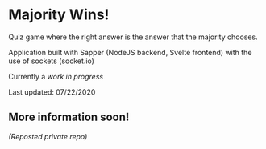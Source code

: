 # Majority Wins!

Quiz game where the right answer is the answer that the majority chooses.

Application built with Sapper (NodeJS backend, Svelte frontend) with the use of sockets (socket.io)

Currently a *work in progress*

Last updated: 07/22/2020

## More information soon!


*(Reposted private repo)*
